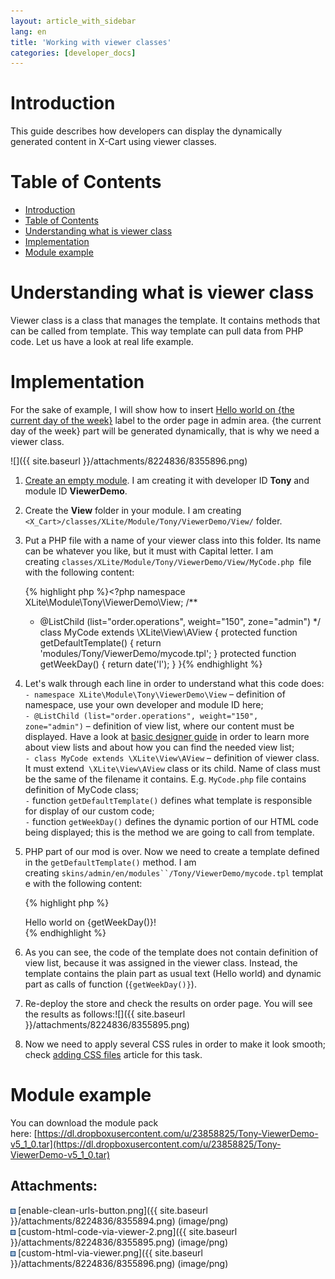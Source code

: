 ```yaml
---
layout: article_with_sidebar
lang: en
title: 'Working with viewer classes'
categories: [developer_docs]
---
```


# Introduction

This guide describes how developers can display the dynamically generated content in X-Cart using viewer classes.

# Table of Contents

*   [Introduction](#Workingwithviewerclasses-Introduction)
*   [Table of Contents](#Workingwithviewerclasses-TableofContents)
*   [Understanding what is viewer class](#Workingwithviewerclasses-Understandingwhatisviewerclass)
*   [Implementation](#Workingwithviewerclasses-Implementation)
*   [Module example](#Workingwithviewerclasses-Moduleexample)

# Understanding what is viewer class

Viewer class is a class that manages the template. It contains methods that can be called from template. This way template can pull data from PHP code. Let us have a look at real life example.

# Implementation

For the sake of example, I will show how to insert <u>Hello world on {the current day of the week}</u> label to the order page in admin area. {the current day of the week} part will be generated dynamically, that is why we need a viewer class.

![]({{ site.baseurl }}/attachments/8224836/8355896.png)

1.  [Create an empty module](Step-1---creating-simplest-module_524296.html). I am creating it with developer ID **Tony** and module ID **ViewerDemo**.
2.  Create the **View** folder in your module. I am creating `<X_Cart>/classes/XLite/Module/Tony/ViewerDemo/View/` folder.
3.  Put a PHP file with a name of your viewer class into this folder. Its name can be whatever you like, but it must with Capital letter. I am creating `classes/XLite/Module/Tony/ViewerDemo/View/MyCode.php `file with the following content: 

    {% highlight php %}<?php
    namespace XLite\Module\Tony\ViewerDemo\View;
    /**
     * @ListChild (list="order.operations", weight="150", zone="admin")
     */
    class MyCode extends \XLite\View\AView
    {
    	protected function getDefaultTemplate()
    	{
    		return 'modules/Tony/ViewerDemo/mycode.tpl';
    	}
    	protected function getWeekDay()
    	{
    		return date('l');
    	}
    }{% endhighlight %}
4.  Let's walk through each line in order to understand what this code does:  
    `- namespace XLite\Module\Tony\ViewerDemo\View` – definition of namespace, use your own developer and module ID here;  
    `- @ListChild (list="order.operations", weight="150", zone="admin")` – definition of view list, where our content must be displayed. Have a look at [basic designer guide](Step-2---applying-design-changes_8224787.html#Step2-applyingdesignchanges-UnderstandingX-Cartlayoutsystem) in order to learn more about view lists and about how you can find the needed view list;  
    `- class MyCode extends \XLite\View\AView` – definition of viewer class. It must extend` \XLite\View\AView` class or its child. Name of class must be the same of the filename it contains. E.g. `MyCode.php` file contains definition of MyCode class;  
    `-` function `getDefaultTemplate()` defines what template is responsible for display of our custom code;  
    `-` function `getWeekDay()` defines the dynamic portion of our HTML code being displayed; this is the method we are going to call from template.
5.  PHP part of our mod is over. Now we need to create a template defined in the `getDefaultTemplate()` method. I am creating `skins/admin/en/modules``/Tony/ViewerDemo/mycode.tpl` template with the following content: 

    {% highlight php %}<div class="custom-code">Hello world on {getWeekDay()}!</div>{% endhighlight %}
6.  As you can see, the code of the template does not contain definition of view list, because it was assigned in the viewer class. Instead, the template contains the plain part as usual text (Hello world) and dynamic part as calls of function (`{getWeekDay()}`).
7.  Re-deploy the store and check the results on order page. You will see the results as follows:![]({{ site.baseurl }}/attachments/8224836/8355895.png)
8.  Now we need to apply several CSS rules in order to make it look smooth; check [adding CSS files](Adding-CSS-and-JS-files_524291.html) article for this task.

# Module example

You can download the module pack here: [https://dl.dropboxusercontent.com/u/23858825/Tony-ViewerDemo-v5_1_0.tar](https://dl.dropboxusercontent.com/u/23858825/Tony-ViewerDemo-v5_1_0.tar)

## Attachments:

![](images/icons/bullet_blue.gif) [enable-clean-urls-button.png]({{ site.baseurl }}/attachments/8224836/8355894.png) (image/png)  
![](images/icons/bullet_blue.gif) [custom-html-code-via-viewer-2.png]({{ site.baseurl }}/attachments/8224836/8355895.png) (image/png)  
![](images/icons/bullet_blue.gif) [custom-html-via-viewer.png]({{ site.baseurl }}/attachments/8224836/8355896.png) (image/png)